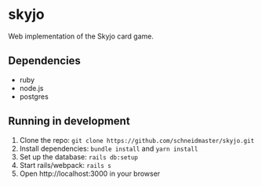 # skyjo

Web implementation of the Skyjo card game.

## Dependencies

* ruby
* node.js
* postgres

## Running in development

1. Clone the repo: `git clone https://github.com/schneidmaster/skyjo.git`
2. Install dependencies: `bundle install` and `yarn install`
3. Set up the database:  `rails db:setup`
4. Start rails/webpack: `rails s`
5. Open http://localhost:3000 in your browser
